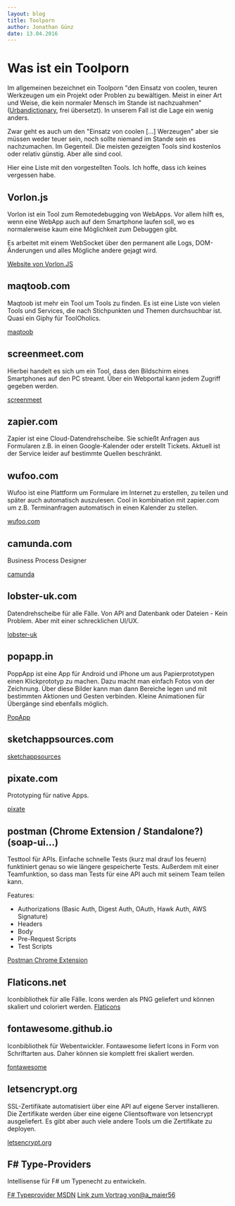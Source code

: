 ```yaml
---
layout: blog
title: Toolporn
author: Jonathan Günz
date: 13.04.2016
---
```


# Was ist ein Toolporn

Im allgemeinen bezeichnet ein Toolporn "den Einsatz von coolen, teuren Werkzeugen um 
ein Projekt oder Problen zu bewältigen. Meist in einer Art und Weise, die kein normaler 
Mensch im Stande ist nachzuahmen" ([Urbandictionary](http://www.urbandictionary.com/define.php?term=tool+porn), 
frei übersetzt). In unserem Fall ist die Lage ein wenig anders.


Zwar geht es auch um den "Einsatz von coolen [...] Werzeugen" aber sie müssen weder 
teuer sein, noch sollte niemand im Stande sein es nachzumachen.
Im Gegenteil. Die meisten gezeigten Tools sind kostenlos oder relativ günstig. 
Aber alle sind cool.

Hier eine Liste mit den vorgestellten Tools. Ich hoffe, dass ich keines vergessen habe.

## Vorlon.js
Vorlon ist ein Tool zum Remotedebugging von WebApps. Vor allem hilft es, wenn eine WebApp auch auf dem
Smartphone laufen soll, wo es normalerweise kaum eine Möglichkeit zum Debuggen gibt.

Es arbeitet mit einem WebSocket über den permanent alle Logs, DOM-Änderungen und alles Mögliche andere 
gejagt wird.

[Website von Vorlon.JS](http://vorlonjs.com/)


## maqtoob.com
Maqtoob ist mehr ein Tool um Tools zu finden. Es ist eine Liste von vielen Tools und Services, die nach Stichpunkten und Themen
durchsuchbar ist. Quasi ein Giphy für ToolOholics.

[maqtoob](http://maqtoob.com)

## screenmeet.com
Hierbei handelt es sich um ein Tool, dass den Bildschirm eines Smartphones auf den PC streamt. 
Über ein Webportal kann jedem Zugriff gegeben werden.

[screenmeet](http://screenmeet.com)


## zapier.com
Zapier ist eine Cloud-Datendrehscheibe. Sie schießt Anfragen aus Formularen z.B. in einen Google-Kalender
oder erstellt Tickets. Aktuell ist der Service leider auf bestimmte Quellen beschränkt.

  
## wufoo.com

Wufoo ist eine Plattform um Formulare im Internet zu erstellen, zu teilen und später auch automatisch auszulesen.
Cool in kombination mit zapier.com um z.B. Terminanfragen automatisch in einen Kalender zu stellen.

[wufoo.com](http://wufoo.com)

## camunda.com

Business Process Designer

[camunda](http://camunda.com)

## lobster-uk.com

Datendrehscheibe für alle Fälle. Von API and Datenbank oder Dateien - Kein Problem. Aber mit einer schrecklichen UI/UX.

[lobster-uk](http://lobster-uk.com)

## popapp.in

PoppApp ist eine App für Android und iPhone um aus Papierprototypen einen Klickprototyp zu machen. Dazu macht man einfach
Fotos von der Zeichnung. Über diese Bilder kann man dann Bereiche legen und mit bestimmten Aktionen und Gesten verbinden.
Kleine Animationen für Übergänge sind ebenfalls möglich.

[PopApp](https://popapp.in)

## sketchappsources.com

[sketchappsources](http://sketchappsources.com)

## pixate.com 

Prototyping für native Apps.

[pixate](http://pixate.com)

## postman (Chrome Extension / Standalone?) (soap-ui...)
Testtool für APIs. Einfache schnelle Tests (kurz mal drauf los feuern) funktiniert genau so wie längere gespeicherte Tests.
Außerdem mit einer Teamfunktion, so dass man Tests für eine API auch mit seinem Team teilen kann.

Features:
* Authorizations (Basic Auth, Digest Auth, OAuth, Hawk Auth, AWS Signature)
* Headers
* Body
* Pre-Request Scripts
* Test Scripts

[Postman Chrome Extension](https://chrome.google.com/webstore/detail/postman/fhbjgbiflinjbdggehcddcbncdddomop?hl=en)

## Flaticons.net

Iconbibliothek für alle Fälle. Icons werden als PNG geliefert und können skaliert und coloriert werden.
[Flaticons](http://Flaticons.net)

## fontawesome.github.io

Iconbibliothek für Webentwickler. Fontawesome liefert Icons in Form von Schriftarten aus. Daher können sie komplett frei skaliert werden.

[fontawesome](http://fontawesome.github.io)

## letsencrypt.org     

SSL-Zertifikate automatisiert über eine API auf eigene Server installieren. Die Zertifikate werden über eine eigene Clientsoftware von
letsencrypt ausgeliefert. Es gibt aber auch viele andere Tools um die Zertifikate zu deployen.

[letsencrypt.org](http://letsencrypt.org)

## F# Type-Providers

Intellisense für F# um Typenecht zu entwickeln.

[F# Typeprovider MSDN](https://msdn.microsoft.com/en-us/library/hh156509.aspx)
[Link zum Vortrag von](https://github.com/amaier56/FSTypeProviderExamples/blob/master/README.md)[@a_maier56](https://twitter.com/a_maier56/)
